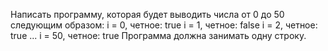 Написать программу, которая будет выводить числа от 0 до 50 следующим образом:
i = 0, четное: true
i = 1, четное: false
i = 2, четное: true
...
i = 50, четное: true
Программа должна занимать одну строку.
